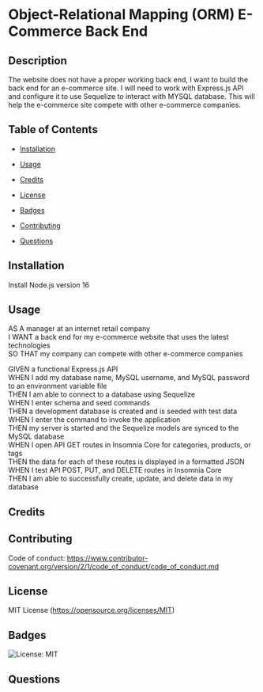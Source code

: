 # Object-Relational Mapping (ORM) E-Commerce Back End

## Description

The website does not have a proper working back end, I want to build the back end for an e-commerce site. I will need to work with Express.js API and configure it to use Sequelize to interact with MYSQL database. This will help the e-commerce site compete with other e-commerce companies.


## Table of Contents

- [Installation](#installation)

- [Usage](#usage)

- [Credits](#credits)

- [License](#license)

- [Badges](#badges)

- [Contributing](#contributing)

- [Questions](#questions)

## Installation <a name="installation"></a>
Install Node.js version 16 <br />

## Usage <a name="usage"></a>
AS A manager at an internet retail company <br />
I WANT a back end for my e-commerce website that uses the latest technologies <br />
SO THAT my company can compete with other e-commerce companies <br />

GIVEN a functional Express.js API <br />
WHEN I add my database name, MySQL username, and MySQL password to an environment variable file <br />
THEN I am able to connect to a database using Sequelize <br />
WHEN I enter schema and seed commands <br />
THEN a development database is created and is seeded with test data <br />
WHEN I enter the command to invoke the application <br />
THEN my server is started and the Sequelize models are synced to the MySQL database <br />
WHEN I open API GET routes in Insomnia Core for categories, products, or tags <br />
THEN the data for each of these routes is displayed in a formatted JSON <br />
WHEN I test API POST, PUT, and DELETE routes in Insomnia Core <br />
THEN I am able to successfully create, update, and delete data in my database <br />

## Credits <a name="credits"></a>
[Starter Code from Xandromus]: https://github.com/coding-boot-camp/fantastic-umbrella

## Contributing <a name="contributing"></a>
Code of conduct: https://www.contributor-covenant.org/version/2/1/code_of_conduct/code_of_conduct.md

## License <a name="license"></a>
MIT License (https://opensource.org/licenses/MIT)

## Badges <a name="badges"></a>
![License: MIT](https://img.shields.io/badge/License-MIT-yellow.svg)

## Questions <a name="questions"></a>